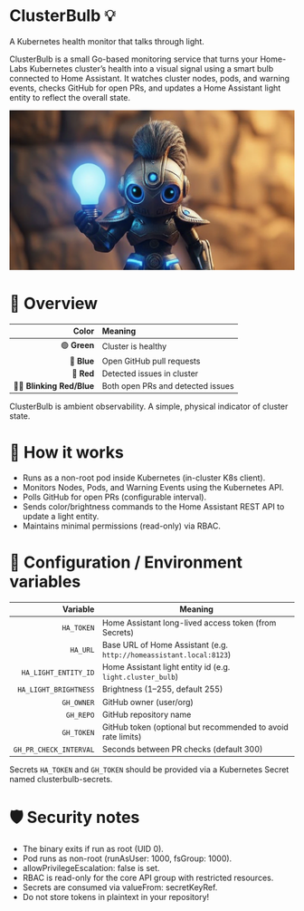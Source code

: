 # ClusterBulb 💡

A Kubernetes health monitor that talks through light.

ClusterBulb is a small Go-based monitoring service that turns your Home-Labs Kubernetes cluster’s health into a visual signal using a smart bulb connected to Home Assistant.
It watches cluster nodes, pods, and warning events, checks GitHub for open PRs, and updates a Home Assistant light entity to reflect the overall state.

![Myrmidon Soldier Holding a Light Bulb](https://raw.githubusercontent.com/clustershed/images/refs/heads/main/myrmidon-bulb-anim.webp)

# 🎯 Overview
| Color | Meaning |
|------:|:--------|
| 🟢 **Green** | Cluster is healthy |
| 🔵 **Blue** | Open GitHub pull requests |
| 🔴 **Red** | Detected issues in cluster |
| 🔴🔵 **Blinking Red/Blue** | Both open PRs and detected issues |


ClusterBulb is ambient observability. A simple, physical indicator of cluster state.

# 🧠 How it works

- Runs as a non-root pod inside Kubernetes (in-cluster K8s client).
- Monitors Nodes, Pods, and Warning Events using the Kubernetes API.
- Polls GitHub for open PRs (configurable interval).
- Sends color/brightness commands to the Home Assistant REST API to update a light entity.
- Maintains minimal permissions (read-only) via RBAC.

# 🔧 Configuration / Environment variables

|               Variable | Meaning                                                             |
| ---------------------: | ------------------------------------------------------------------- |
|             `HA_TOKEN` | Home Assistant long-lived access token (from Secrets)               |
|               `HA_URL` | Base URL of Home Assistant (e.g. `http://homeassistant.local:8123`) |
|   `HA_LIGHT_ENTITY_ID` | Home Assistant light entity id (e.g. `light.cluster_bulb`)          |
|  `HA_LIGHT_BRIGHTNESS` | Brightness (1–255, default 255)                                     |
|             `GH_OWNER` | GitHub owner (user/org)                                             |
|              `GH_REPO` | GitHub repository name                                              |
|             `GH_TOKEN` | GitHub token (optional but recommended to avoid rate limits)        |
| `GH_PR_CHECK_INTERVAL` | Seconds between PR checks (default 300)                             |

Secrets `HA_TOKEN` and `GH_TOKEN` should be provided via a Kubernetes Secret named clusterbulb-secrets.

# 🛡 Security notes

- The binary exits if run as root (UID 0).
- Pod runs as non-root (runAsUser: 1000, fsGroup: 1000).
- allowPrivilegeEscalation: false is set.
- RBAC is read-only for the core API group with restricted resources.
- Secrets are consumed via valueFrom: secretKeyRef.
- Do not store tokens in plaintext in your repository!



